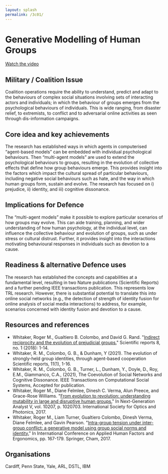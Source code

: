 ```yaml
---
layout: splash
permalink: /3c01/
---
```


# Generative Modelling of Human Groups

[Watch the video](https://ibm.box.com/v/Showcase-3c01-video)

## Military / Coalition Issue
Coalition operations require the ability to understand, predict and adapt to the behaviours of complex social situations involving sets of interacting actors and individuals; in which the behaviour of groups emerges from the psychological behaviours of individuals. This is wide ranging, from disaster relief, to extremists, to conflict and to adversarial online activities as seen through dis-information campaigns.

## Core idea and key achievements
The research has established ways in which agents in computerised “agent-based models” can be embedded with individual psychological behaviours.  Then “multi-agent models” are used to extend the psychological behaviours to groups, resulting in the evolution of collective effects that define how group behaviours emerge. This provides insight into the factors which impact the cultural spread of particular behaviours, including negative social behaviours such as hate, and the way in which human groups form, sustain and evolve. The research has focused on i) prejudice, ii) identity, and iii) cognitive dissonance. 

## Implications for Defence
The “multi-agent models” make it possible to explore particular scenarios of how groups may evolve. This can aide training, planning, and wider understanding of how human psychology, at the individual level, can influence the collective behaviour and evolution of groups, such as under stress or cultural distrust.  Further, it provides insight into the interactions motivating behavioural responses in individuals such as devotion to a cause.  

## Readiness & alternative Defence uses
The research has established the concepts and capabilities at a fundamental level, resulting in two Nature publications (Scientific Reports) and a further pending IEEE transactions publication. This represents low TRL research. However, there is substantial potential to translate this into online social networks (e.g., the detection of strength of identity fusion for online analysis of social media interactions) to address, for example, scenarios concerned with identity fusion and devotion to a cause. 

<!-- ![image info](/dais/achievements/images/1a02_figure1.jpg) -->

## Resources and references
* Whitaker, Roger M., Gualtiero B. Colombo, and David G. Rand. "[Indirect reciprocity and the evolution of prejudicial groups.](/doc-2768/)" Scientific reports 8, no. 1 (2018): 1-14.
* Whitaker, R. M., Colombo, G. B., & Dunham, Y (2021). The evolution of strongly-held group identities, through agent-based cooperation Scientific reports, 11(1), 1-16.
* Whitaker, R. M.,  Colombo, G. B.,  Turner, L.,  Dunham, Y., Doyle, D., Roy, E.M.,  Giammanco, C.A.,  (2021), The Coevolution of Social Networks and Cognitive Dissonance. IEEE Transactions on Computational Social Systems, Accepted for publication.  
* Whitaker, Roger M., Diane Felmlee, Dinesh C. Verma, Alun Preece, and Grace-Rose Williams. "[From evolution to revolution: understanding mutability in large and disruptive human groups.](/doc-1021/)" In Next-Generation Analyst V, vol. 10207, p. 1020703. International Society for Optics and Photonics, 2017.
* Whitaker, Roger M., Liam Turner, Gualtiero Colombo, Dinesh Verma, Diane Felmlee, and Gavin Pearson. "[Intra-group tension under inter-group conflict: a generative model using group social norms and identity.](/doc-1286/)" In International Conference on Applied Human Factors and Ergonomics, pp. 167-179. Springer, Cham, 2017.


## Organisations
Cardiff, Penn State, Yale, ARL, DSTL, IBM  


